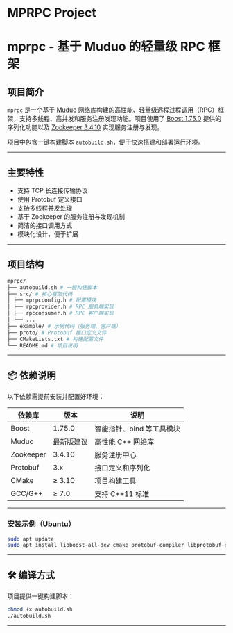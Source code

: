 # MPRPC Project
# mprpc - 基于 Muduo 的轻量级 RPC 框架

## 项目简介

`mprpc` 是一个基于 [Muduo](https://github.com/chenshuo/muduo) 网络库构建的高性能、轻量级远程过程调用（RPC）框架，支持多线程、高并发和服务注册发现功能。项目使用了 [Boost 1.75.0](https://www.boost.org/) 提供的序列化功能以及 [Zookeeper 3.4.10](https://zookeeper.apache.org/) 实现服务注册与发现。

项目中包含一键构建脚本 `autobuild.sh`，便于快速搭建和部署运行环境。

---

## 主要特性

- 支持 TCP 长连接传输协议
- 使用 Protobuf 定义接口
- 支持多线程并发处理
- 基于 Zookeeper 的服务注册与发现机制
- 简洁的接口调用方式
- 模块化设计，便于扩展

---

## 项目结构
```bash
mprpc/
├── autobuild.sh # 一键构建脚本
├── src/ # 核心框架代码
│ ├── mprpcconfig.h # 配置模块
│ ├── rpcprovider.h # RPC 服务端实现
│ ├── rpcconsumer.h # RPC 客户端实现
│ └── ...
├── example/ # 示例代码（服务端、客户端）
├── proto/ # Protobuf 接口定义文件
├── CMakeLists.txt # 构建配置文件
└── README.md # 项目说明

```

---

## 📦 依赖说明

以下依赖需提前安装并配置好环境：

| 依赖库     | 版本        | 说明                         |
|------------|-------------|------------------------------|
| Boost      | 1.75.0      | 智能指针、bind 等工具模块    |
| Muduo      | 最新版建议  | 高性能 C++ 网络库            |
| Zookeeper  | 3.4.10      | 服务注册中心                 |
| Protobuf   | 3.x         | 接口定义和序列化             |
| CMake      | ≥ 3.10      | 项目构建工具                 |
| GCC/G++    | ≥ 7.0       | 支持 C++11 标准              |

---

### 安装示例（Ubuntu）

```bash
sudo apt update
sudo apt install libboost-all-dev cmake protobuf-compiler libprotobuf-dev

```
---
## 🛠️ 编译方式

项目提供一键构建脚本：

```bash
chmod +x autobuild.sh
./autobuild.sh

```
---
